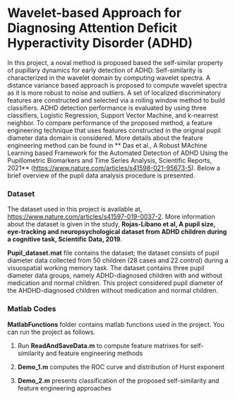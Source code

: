 # Wavelet-based Approach for Diagnosing Attention Deficit Hyperactivity Disorder (ADHD)
In this project, a noval method is proposed based the self-similar property of pupillary dynamics for early detection of ADHD. Self-similarity  is characterized in the wavelet domain by computing wavelet spectra. A distance variance based approach is proposed to compute wavelet spectra as it is more robust to noise and outliers. A set of localized discriminatory features are constructed and selected via a rolling window method to build classifiers. ADHD detection performance is evaluated by using three classifiers, Logistic Regression, Support Vector Machine, and k-nearrest neighbor. To compare performance of the proposed method, a feature engineering technique that uses features constructed in the original pupil diameter data domain is considered. More details about the feature engineering method can be found in ** Das et al., A Robust MAchine Learning based Framework for the Automated Detection of ADHD Using the Pupillometric Biomarkers and Time Series Analysis, Scientific Reports, 2021** (https://www.nature.com/articles/s41598-021-95673-5). Below a brief overview of the pupil data analysis procedure is presented. 


### Dataset
The dataset used in this project is available at, https://www.nature.com/articles/s41597-019-0037-2. More information about the dataset is given in the study, **Rojas-Líbano et al, A pupil size, eye-tracking and neuropsychological dataset from ADHD children during a cognitive task, Scientific Data, 2019**. 

**Pupil_dataset.mat** file contains the dataset; the dataset consists of  pupil diameter data collected from 50 children (28 cases and 22 control) during a  visuospatial working memory task. The dataset contains three pupil diameter data groups, namely ADHD-diagnosed children with and without medication and normal children. This project considered pupil diameter of the AHDHD-diagnosed children without medication and normal children. 


### Matlab Codes 
 **MatlabFunctions** folder contains matlab functions used in the project. You can run the project as follows.

1. Run **ReadAndSaveData.m** to compute feature matrixes for self-similarity and feature engineering methods

2. **Demo_1.m** computes the ROC curve and distribution of Hurst exponent

4. **Demo_2.m** presents classification of the proposed self-similarity and feature engineering approaches
